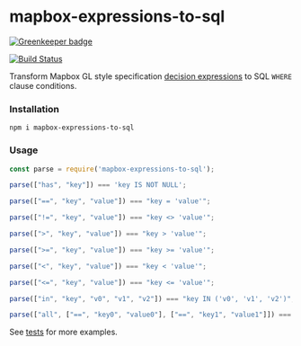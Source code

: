 # mapbox-expressions-to-sql

[![Greenkeeper badge](https://badges.greenkeeper.io/stepankuzmin/mapbox-expressions-to-sql.svg)](https://greenkeeper.io/)

[![Build Status](https://travis-ci.org/stepankuzmin/mapbox-expressions-to-sql.svg?branch=master)](https://travis-ci.org/stepankuzmin/mapbox-expressions-to-sql)

Transform Mapbox GL style specification [decision expressions](https://www.mapbox.com/mapbox-gl-js/style-spec/#expressions-decision) to SQL `WHERE` clause conditions.

### Installation

```shell
npm i mapbox-expressions-to-sql
```

### Usage

```js
const parse = require('mapbox-expressions-to-sql');

parse(["has", "key"]) === 'key IS NOT NULL';

parse(["==", "key", "value"]) === "key = 'value'";

parse(["!=", "key", "value"]) === "key <> 'value'";

parse([">", "key", "value"]) === "key > 'value'";

parse([">=", "key", "value"]) === "key >= 'value'";

parse(["<", "key", "value"]) === "key < 'value'";

parse(["<=", "key", "value"]) === "key <= 'value'";

parse(["in", "key", "v0", "v1", "v2"]) === "key IN ('v0', 'v1', 'v2')";

parse(["all", ["==", "key0", "value0"], ["==", "key1", "value1"]]) === "key0 = 'value0' AND key1 = 'value1'";
```

See [tests](https://github.com/stepankuzmin/mapbox-expressions-to-sql/blob/master/test.js) for more examples.